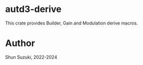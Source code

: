 # autd3-derive

This crate provides Builder, Gain and Modulation derive macros.

# Author

Shun Suzuki, 2022-2024
